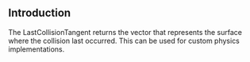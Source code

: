 ## Introduction

The LastCollisionTangent returns the vector that represents the surface where the collision last occurred. This can be used for custom physics implementations.
